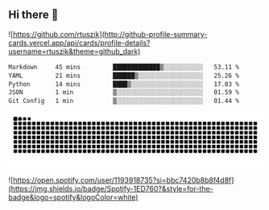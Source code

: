 ## Hi there 👋

![https://github.com/rtuszik](http://github-profile-summary-cards.vercel.app/api/cards/profile-details?username=rtuszik&theme=github_dark)

<!--START_SECTION:waka-->

```txt
Markdown     45 mins         █████████████▒░░░░░░░░░░░   53.11 %
YAML         21 mins         ██████▒░░░░░░░░░░░░░░░░░░   25.26 %
Python       14 mins         ████▒░░░░░░░░░░░░░░░░░░░░   17.03 %
JSON         1 min           ▒░░░░░░░░░░░░░░░░░░░░░░░░   01.59 %
Git Config   1 min           ▒░░░░░░░░░░░░░░░░░░░░░░░░   01.44 %
```

<!--END_SECTION:waka-->

![](https://raw.githubusercontent.com/rtuszik/rtuszik/output/github-contribution-grid-snake-dark.svg)

![https://open.spotify.com/user/1193918735?si=bbc7420b8b8f4d8f](https://img.shields.io/badge/Spotify-1ED760?&style=for-the-badge&logo=spotify&logoColor=white)
